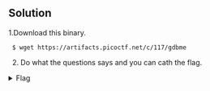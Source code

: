 ## Solution
  1.Download this binary.
   ```
    $ wget https://artifacts.picoctf.net/c/117/gdbme
   ```
  2. Do what the questions says and you can cath the flag.
  <details>
       <summary> Flag </summary>
  
         picoCTF{d3bugg3r_dr1v3_7776d758}
  
   </details>
